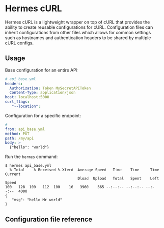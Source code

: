 # Hermes cURL

Hermes cURL is a lightweight wrapper on top of cURL that provides the ability to create reusable configurations for cURL. Configuration files can inherit configurations from other files which allows for common settings such as hostnames and authentication headers to be shared by multiple cURL configs.

## Usage

Base configuration for an entire API:

```yaml
# api_base.yml
headers:
  Authorization: Token MySecretAPIToken
  Content-Type: application/json
host: localhost:5000
curl_flags:
   "--location":
```

Configuration for a specific endpoint:

```yaml
#
from: api_base.yml
method: PUT
path: /my/api
body: >
  {"hello": "world"}
```

Run the `hermes` command:

```
$ hermes api_base.yml
  % Total    % Received % Xferd  Average Speed   Time    Time     Time  Current
                                 Dload  Upload   Total   Spent    Left  Speed
100   128  100   112  100    16   3960    565 --:--:-- --:--:-- --:--:--  4000
{
   "msg": "hello Mr world"
}
```

## Configuration file reference
